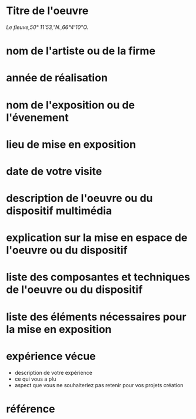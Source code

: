 # Titre de l'oeuvre
*Le fleuve,50° 11'53,"N.,66°4'10"O.*
# nom de l'artiste ou de la firme
# année de réalisation
# nom de l'exposition ou de l'évenement
# lieu de mise en exposition
# date de votre visite
# description de l'oeuvre ou du dispositif multimédia
# explication sur la mise en espace de l'oeuvre ou du dispositif
# liste des composantes et techniques de l'oeuvre ou du dispositif
# liste des éléments nécessaires pour la mise en exposition
# expérience vécue
- description de votre expérience
- ce qui vous a plu
- aspect que vous ne souhaiteriez pas retenir pour vos projets création
# référence
